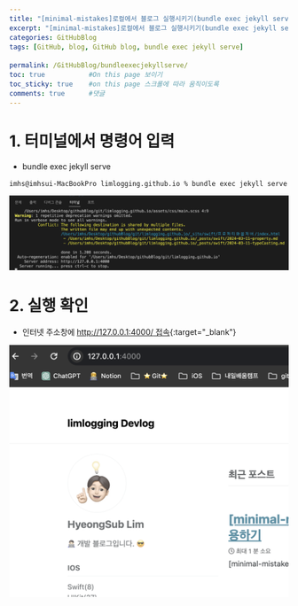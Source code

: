 ```yaml
---
title: "[minimal-mistakes]로컬에서 블로그 실행시키기(bundle exec jekyll serve)"
excerpt: "[minimal-mistakes]로컬에서 블로그 실행시키기(bundle exec jekyll serve)"
categories: GitHubBlog
tags: [GitHub, blog, GitHub blog, bundle exec jekyll serve]

permalink: /GitHubBlog/bundleexecjekyllserve/  
toc: true           #On this page 보이기 
toc_sticky: true    #on this page 스크롤에 따라 움직이도록 
comments: true      #댓글
--- 
```


# 1. 터미널에서 명령어 입력 
- bundle exec jekyll serve

``` console 
imhs@imhsui-MacBookPro limlogging.github.io % bundle exec jekyll serve   
```

![](../../assets/images/categories/githubblog/2024-04-08-bundleexecjekyllserve1.png)

# 2. 실행 확인 
- 인터넷 주소창에 [http://127.0.0.1:4000/ 접속](http://127.0.0.1:4000/){:target="_blank"}

![](../../assets/images/categories/githubblog/2024-04-08-bundleexecjekyllserve2.png)
